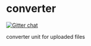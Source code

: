 converter
=========
[![Gitter chat](https://badges.gitter.im/olw.png)](https://gitter.im/olw)

converter unit for uploaded files
